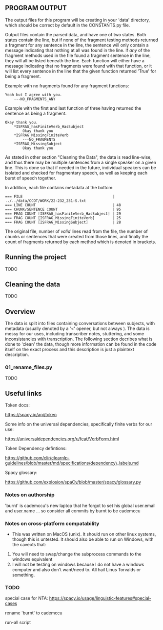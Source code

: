 
## PROGRAM OUTPUT

The output files for this program will be creating in your \'data\' directory, which should be correct by default in the CONSTANTS.py file.

Output files contain the parsed data, and have one of two states. Both states contain the line, but if none of the fragment testing methods returned a fragment for any sentence in the line, the sentence will only contain a message indicating that nothing at all was found in the line. If _any_ of the fragment methods used in the file found a fragment sentence in the line, they will all be listed beneath the line. Each function will either have a message indicating that no fragments were found with that function, or it will list every sentence in the line that the given function returned \'True\' for being a fragment.

Example with no fragments found for any fragment functions:
``` 
Yeah but I agree with you.
    ---NO_FRAGMENTS_ANY
```

Example with the first and last function of three having returned the sentence as being a fragment.
```
Okay thank you.
    *ISFRAG_hasFiniteVerb_HasSubject
        Okay thank you 
    *ISFRAG_MissingFiniteVerb
        ---NO_FRAGMENTS
    *ISFRAG_MissingSubject
        Okay thank you 
```

As stated in other section \"Cleaning the Data\", the data is read line\-wise, and thus there may be multiple sentences from a single speaker on a given line. This is done so that if needed in the future, individual speakers can be isolated and checked for fragmentary speech, as well as keeping each burst of speech together.


In addition, each file contains metadata at the bottom:

```
=== FILE                                         | ../../data/CCOT/WORK/22-232_231-S.txt
=== LINE COUNT                                   | 48
=== CHUNK/SENTENCE COUNT                         | 95
=== FRAG COUNT [ISFRAG_hasFiniteVerb_HasSubject] | 29
=== FRAG COUNT [ISFRAG_MissingFiniteVerb]        | 25
=== FRAG COUNT [ISFRAG_MissingSubject]           | 28
```

The original file, number of _valid_ lines read from the file, the number of chunks or sentences that were created from those lines, and finally the count of fragments returned by each method which is denoted in brackets.



## Running the project

TODO

## Cleaning the data

TODO

## Overview

The data is split into files containing conversations between subjects, with metadata \(usually denoted by a \'\<\' opener, but not always \). The data is messy for our uses, including transcriber notes, stuttering, and some inconsistancies with transcription. The following section decribes what is done to \'clean\' the data, though more information can be found in the code itself on the exact process and this description is just a plaintext description.

### 01_rename_files.py
 
TODO


## Useful links

Token docs:

https://spacy.io/api/token

Some info on the universal dependencies, specifically finite verbs for our use:

https://universaldependencies.org/u/feat/VerbForm.html

Token Dependency defintions:

https://github.com/clir/clearnlp-guidelines/blob/master/md/specifications/dependency\_labels.md

Spacy glossary:

https://github.com/explosion/spaCy/blob/master/spacy/glossary.py



### Notes on authorship

'burnt' is cademccu's new laptop that he forgot to set his global user.email and user.name ... so consider all commits by burnt to be cademccu


### Notes on cross-platform compatability

* This was written on MacOS (unix). It should run on other linux systems, though this is untested. It should also be able to run on Windows, with the caveots that:
1. You will need to swap/change the subprocess commands to the windows equivalent
2. I will not be testing on windows because I do not have a windows computer and also don't want/need to. All hail Linus Torvalds or something.


### TODO

special case for NTA: https://spacy.io/usage/linguistic-features#special-cases

rename 'burnt' to cademccu

run-all script
